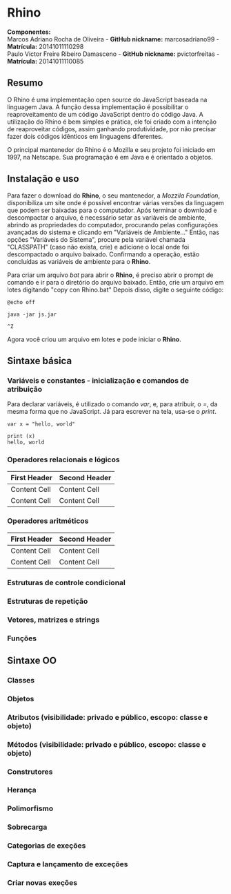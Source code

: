 # Rhino

<b>Componentes:</b><br/>
Marcos Adriano Rocha de Oliveira - <b>GitHub nickname:</b> marcosadriano99 - <b>Matrícula:</b> 20141011110298<br/>
Paulo Victor Freire Ribeiro Damasceno - <b>GitHub nickname:</b> pvictorfreitas - <b>Matrícula:</b> 20141011110085

<h2>Resumo</h2>

<p> O Rhino é uma implementação open source do JavaScript baseada na linguagem Java. A função dessa implementação é possibilitar o reaproveitamento de um código JavaScript dentro do código Java. A utilização do Rhino é bem simples e prática, ele foi criado com a intenção de reaproveitar códigos, assim ganhando produtividade, por não precisar fazer dois códigos idênticos em linguagens diferentes. </p>
<p> O principal mantenedor do Rhino é o Mozilla e seu projeto foi iniciado em 1997, na Netscape. Sua programação é em Java e é orientado a objetos. 
</p>

<h2>Instalação e uso</h2>

<p>Para fazer o download do <b>Rhino</b>, o seu mantenedor, a <i>Mozzila Foundation</i>, disponibiliza um site onde é possível encontrar várias versões da linguagem que podem ser baixadas para o computador. Após terminar o download e descompactar o arquivo, é necessário setar as variáveis de ambiente, abrindo as propriedades do computador, procurando pelas configurações avançadas do sistema e clicando em "Variáveis de Ambiente..." Então, nas opções "Variáveis do Sistema", procure pela variável chamada "CLASSPATH" (caso não exista, crie) e adicione o local onde foi descompactado o arquivo baixado. Confirmando a operação, estão concluídas as variáveis de ambiente para o <b>Rhino</b>.</p>
<p>Para criar um arquivo <i>bat</i> para abrir o <b>Rhino</b>, é preciso abrir o prompt de comando e ir para o diretório do arquivo baixado. Então, crie um arquivo em lotes digitando "copy con Rhino.bat" Depois disso, digite o seguinte código:</p>

~~~~
@echo off

java -jar js.jar

^Z
~~~~

<p>Agora você criou um arquivo em lotes e pode iniciar o <b>Rhino</b>.

<h2>Sintaxe básica</h2>

<h3>Variáveis e constantes - inicialização e comandos de atribuição</h3>

<p>Para declarar variáveis, é utilizado o comando <i>var</i>, e, para atribuir, o <i>=</i>, da mesma forma que no JavaScript. Já para escrever na tela, usa-se o <i>print</i>.</p>

~~~~
var x = "hello, world"

print (x)
hello, world
~~~~

<h3>Operadores relacionais e lógicos</h3>

| First Header  | Second Header |
| ------------- | ------------- |
| Content Cell  | Content Cell  |
| Content Cell  | Content Cell  |

<h3>Operadores aritméticos</h3>

| First Header  | Second Header |
| ------------- | ------------- |
| Content Cell  | Content Cell  |
| Content Cell  | Content Cell  |

<h3>Estruturas de controle condicional</h3>

<h3>Estruturas de repetição</h3>

<h3>Vetores, matrizes e strings</h3>

<h3>Funções</h3>

<h2>Sintaxe OO</h2>

<h3>Classes</h3>

<h3>Objetos</h3>

<h3>Atributos (visibilidade: privado e público, escopo: classe e objeto)</h3>

<h3>Métodos (visibilidade: privado e público, escopo: classe e objeto)</h3>

<h3>Construtores</h3>

<h3>Herança</h3>

<h3>Polimorfismo</h3>

<h3>Sobrecarga</h3>

<h3>Categorias de exeções</h3>

<h3>Captura e lançamento de exceções</h3>

<h3>Criar novas exeções</h3>
